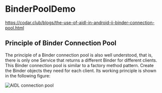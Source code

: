 # BinderPoolDemo
https://codar.club/blogs/the-use-of-aidl-in-android-ii-binder-connection-pool.html


## Principle of Binder Connection Pool

The principle of a Binder connection pool is also well understood, that is, there is only one Service that returns a different Binder for different clients. This Binder connection pool is similar to a factory method pattern. Create the Binder objects they need for each client. Its working principle is shown in the following figure:

![AIDL connection pool](https://codar.club/images/blog/1ea1eddc3efc63ab017ec401853e44c9.jpg)
